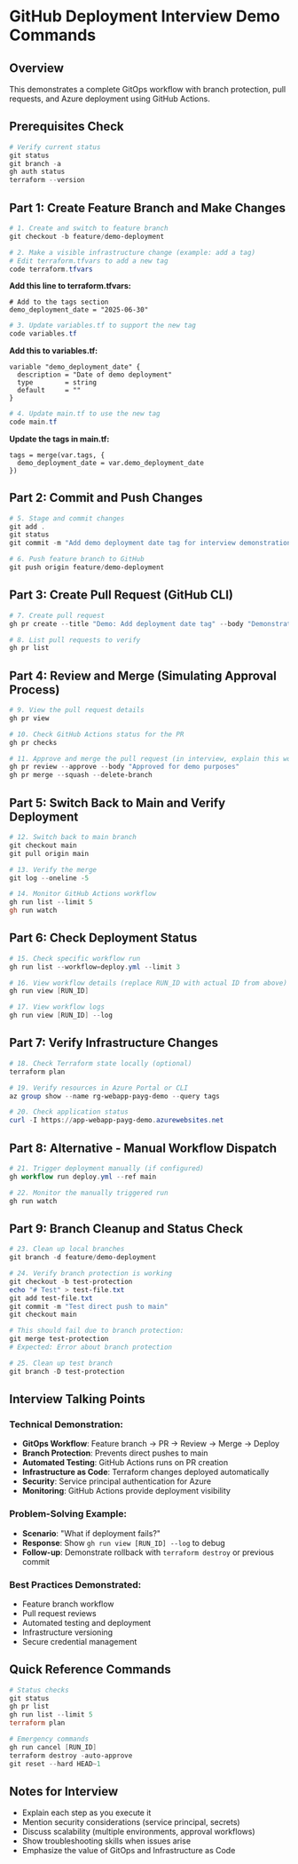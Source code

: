 # GitHub Deployment Interview Demo Commands

## Overview
This demonstrates a complete GitOps workflow with branch protection, pull requests, and Azure deployment using GitHub Actions.

## Prerequisites Check
```powershell
# Verify current status
git status
git branch -a
gh auth status
terraform --version
```

## Part 1: Create Feature Branch and Make Changes

```powershell
# 1. Create and switch to feature branch
git checkout -b feature/demo-deployment

# 2. Make a visible infrastructure change (example: add a tag)
# Edit terraform.tfvars to add a new tag
code terraform.tfvars
```

**Add this line to terraform.tfvars:**
```hcl
# Add to the tags section
demo_deployment_date = "2025-06-30"
```

```powershell
# 3. Update variables.tf to support the new tag
code variables.tf
```

**Add this to variables.tf:**
```hcl
variable "demo_deployment_date" {
  description = "Date of demo deployment"
  type        = string
  default     = ""
}
```

```powershell
# 4. Update main.tf to use the new tag
code main.tf
```

**Update the tags in main.tf:**
```hcl
tags = merge(var.tags, {
  demo_deployment_date = var.demo_deployment_date
})
```

## Part 2: Commit and Push Changes

```powershell
# 5. Stage and commit changes
git add .
git status
git commit -m "Add demo deployment date tag for interview demonstration"

# 6. Push feature branch to GitHub
git push origin feature/demo-deployment
```

## Part 3: Create Pull Request (GitHub CLI)

```powershell
# 7. Create pull request
gh pr create --title "Demo: Add deployment date tag" --body "Demonstration of infrastructure change deployment process for interview" --base main --head feature/demo-deployment

# 8. List pull requests to verify
gh pr list
```

## Part 4: Review and Merge (Simulating Approval Process)

```powershell
# 9. View the pull request details
gh pr view

# 10. Check GitHub Actions status for the PR
gh pr checks

# 11. Approve and merge the pull request (in interview, explain this would normally be done by a reviewer)
gh pr review --approve --body "Approved for demo purposes"
gh pr merge --squash --delete-branch
```

## Part 5: Switch Back to Main and Verify Deployment

```powershell
# 12. Switch back to main branch
git checkout main
git pull origin main

# 13. Verify the merge
git log --oneline -5

# 14. Monitor GitHub Actions workflow
gh run list --limit 5
gh run watch
```

## Part 6: Check Deployment Status

```powershell
# 15. Check specific workflow run
gh run list --workflow=deploy.yml --limit 3

# 16. View workflow details (replace RUN_ID with actual ID from above)
gh run view [RUN_ID]

# 17. View workflow logs
gh run view [RUN_ID] --log
```

## Part 7: Verify Infrastructure Changes

```powershell
# 18. Check Terraform state locally (optional)
terraform plan

# 19. Verify resources in Azure Portal or CLI
az group show --name rg-webapp-payg-demo --query tags

# 20. Check application status
curl -I https://app-webapp-payg-demo.azurewebsites.net
```

## Part 8: Alternative - Manual Workflow Dispatch

```powershell
# 21. Trigger deployment manually (if configured)
gh workflow run deploy.yml --ref main

# 22. Monitor the manually triggered run
gh run watch
```

## Part 9: Branch Cleanup and Status Check

```powershell
# 23. Clean up local branches
git branch -d feature/demo-deployment

# 24. Verify branch protection is working
git checkout -b test-protection
echo "# Test" > test-file.txt
git add test-file.txt
git commit -m "Test direct push to main"
git checkout main

# This should fail due to branch protection:
git merge test-protection
# Expected: Error about branch protection

# 25. Clean up test branch
git branch -D test-protection
```

## Interview Talking Points

### Technical Demonstration:
- **GitOps Workflow**: Feature branch → PR → Review → Merge → Deploy
- **Branch Protection**: Prevents direct pushes to main
- **Automated Testing**: GitHub Actions runs on PR creation
- **Infrastructure as Code**: Terraform changes deployed automatically
- **Security**: Service principal authentication for Azure
- **Monitoring**: GitHub Actions provide deployment visibility

### Problem-Solving Example:
- **Scenario**: "What if deployment fails?"
- **Response**: Show `gh run view [RUN_ID] --log` to debug
- **Follow-up**: Demonstrate rollback with `terraform destroy` or previous commit

### Best Practices Demonstrated:
- Feature branch workflow
- Pull request reviews
- Automated testing and deployment
- Infrastructure versioning
- Secure credential management

## Quick Reference Commands

```powershell
# Status checks
git status
gh pr list
gh run list --limit 5
terraform plan

# Emergency commands
gh run cancel [RUN_ID]
terraform destroy -auto-approve
git reset --hard HEAD~1
```

## Notes for Interview
- Explain each step as you execute it
- Mention security considerations (service principal, secrets)
- Discuss scalability (multiple environments, approval workflows)
- Show troubleshooting skills when issues arise
- Emphasize the value of GitOps and Infrastructure as Code
